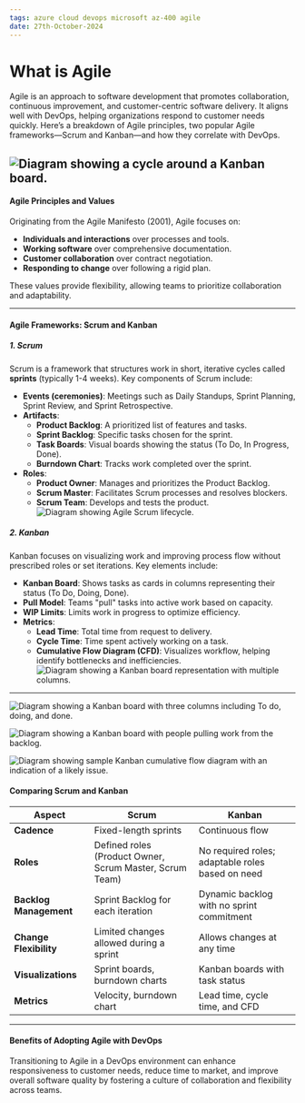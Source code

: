 ```yaml
---
tags: azure cloud devops microsoft az-400 agile
date: 27th-October-2024
---
```


# What is Agile

Agile is an approach to software development that promotes collaboration, continuous improvement, and customer-centric software delivery. It aligns well with DevOps, helping organizations respond to customer needs quickly. Here’s a breakdown of Agile principles, two popular Agile frameworks—Scrum and Kanban—and how they correlate with DevOps.

![Diagram showing a cycle around a Kanban board.](https://learn.microsoft.com/en-us/training/wwl-azure/plan-with-devops/media/3-agile-methods.png)
---

#### Agile Principles and Values

Originating from the Agile Manifesto (2001), Agile focuses on:

- **Individuals and interactions** over processes and tools.
- **Working software** over comprehensive documentation.
- **Customer collaboration** over contract negotiation.
- **Responding to change** over following a rigid plan.

These values provide flexibility, allowing teams to prioritize collaboration and adaptability.

---

#### Agile Frameworks: Scrum and Kanban

##### **1. Scrum**

Scrum is a framework that structures work in short, iterative cycles called **sprints** (typically 1-4 weeks). Key components of Scrum include:

- **Events (ceremonies)**: Meetings such as Daily Standups, Sprint Planning, Sprint Review, and Sprint Retrospective.
- **Artifacts**:
    - **Product Backlog**: A prioritized list of features and tasks.
    - **Sprint Backlog**: Specific tasks chosen for the sprint.
    - **Task Boards**: Visual boards showing the status (To Do, In Progress, Done).
    - **Burndown Chart**: Tracks work completed over the sprint.
- **Roles**:
    - **Product Owner**: Manages and prioritizes the Product Backlog.
    - **Scrum Master**: Facilitates Scrum processes and resolves blockers.
    - **Scrum Team**: Develops and tests the product.
![Diagram showing Agile Scrum lifecycle.](https://learn.microsoft.com/en-us/training/wwl-azure/plan-with-devops/media/3-agile-scrum-lifecycle-diagram.png)
##### **2. Kanban**

Kanban focuses on visualizing work and improving process flow without prescribed roles or set iterations. Key elements include:

- **Kanban Board**: Shows tasks as cards in columns representing their status (To Do, Doing, Done).
- **Pull Model**: Teams "pull" tasks into active work based on capacity.
- **WIP Limits**: Limits work in progress to optimize efficiency.
- **Metrics**:
    - **Lead Time**: Total time from request to delivery.
    - **Cycle Time**: Time spent actively working on a task.
    - **Cumulative Flow Diagram (CFD)**: Visualizes workflow, helping identify bottlenecks and inefficiencies.
![Diagram showing a Kanban board representation with multiple columns.](https://learn.microsoft.com/en-us/training/wwl-azure/plan-with-devops/media/3-what-is-kanban.png)
---
![Diagram showing a Kanban board with three columns including To do, doing, and done.](https://learn.microsoft.com/en-us/training/wwl-azure/plan-with-devops/media/3-agile-kanban-board-sample.png)

![Diagram showing a Kanban board with people pulling work from the backlog.](https://learn.microsoft.com/en-us/training/wwl-azure/plan-with-devops/media/3-kanban-pull-model.png)

![Diagram showing sample Kanban cumulative flow diagram with an indication of a likely issue.](https://learn.microsoft.com/en-us/training/wwl-azure/plan-with-devops/media/3-agile-kanban-cumulative-flow-diagram.png)
#### Comparing Scrum and Kanban

|Aspect|Scrum|Kanban|
|---|---|---|
|**Cadence**|Fixed-length sprints|Continuous flow|
|**Roles**|Defined roles (Product Owner, Scrum Master, Scrum Team)|No required roles; adaptable roles based on need|
|**Backlog Management**|Sprint Backlog for each iteration|Dynamic backlog with no sprint commitment|
|**Change Flexibility**|Limited changes allowed during a sprint|Allows changes at any time|
|**Visualizations**|Sprint boards, burndown charts|Kanban boards with task status|
|**Metrics**|Velocity, burndown chart|Lead time, cycle time, and CFD|

---

#### Benefits of Adopting Agile with DevOps

Transitioning to Agile in a DevOps environment can enhance responsiveness to customer needs, reduce time to market, and improve overall software quality by fostering a culture of collaboration and flexibility across teams.